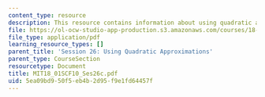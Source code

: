 ```yaml
---
content_type: resource
description: This resource contains information about using quadratic approximations.
file: https://ol-ocw-studio-app-production.s3.amazonaws.com/courses/18-01sc-single-variable-calculus-fall-2010/5ea09bd950f5eb4b2d95f9e1fd64457f_MIT18_01SCF10_Ses26c.pdf
file_type: application/pdf
learning_resource_types: []
parent_title: 'Session 26: Using Quadratic Approximations'
parent_type: CourseSection
resourcetype: Document
title: MIT18_01SCF10_Ses26c.pdf
uid: 5ea09bd9-50f5-eb4b-2d95-f9e1fd64457f
---
```

